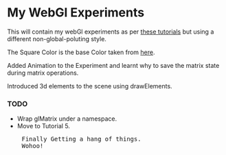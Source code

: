 My WebGl Experiments
====================

This will contain my webGl experiments as per [these tutorials](http://learningwebgl.com/blog/?page_id=1217) but using a different non-global-poluting style.

The Square Color is the base Color taken from [here](http://kuler.adobe.com/#themeID/1945976).

Added Animation to the Experiment and learnt why to save the matrix state during matrix operations.

Introduced 3d elements to the scene using drawElements.

###	TODO

*	Wrap glMatrix under a namespace.
* 	Move to Tutorial 5.

<pre>
	Finally Getting a hang of things.
	Wohoo!
</pre>